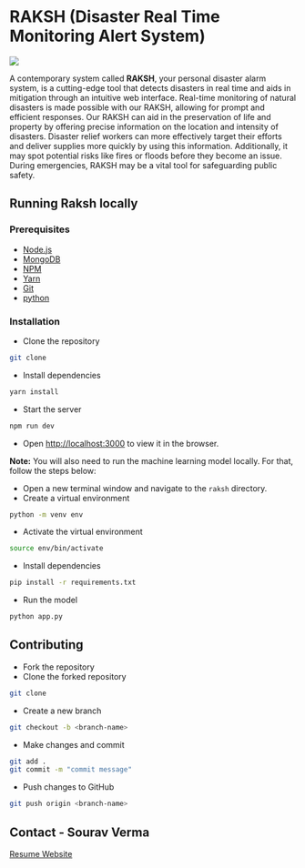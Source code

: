 # RAKSH (Disaster Real Time Monitoring Alert System)
![](https://cdn.discordapp.com/attachments/992337104510144532/1074259326241349642/image-removebg-preview-5-2.png) 
<!-- short description -->
A contemporary system called **RAKSH**, your personal disaster alarm system, is a cutting-edge tool that detects disasters in real time and aids in mitigation through an intuitive web interface.
Real-time monitoring of natural disasters is made possible with our RAKSH, allowing for prompt and efficient responses. Our RAKSH can aid in the preservation of life and property by offering precise information on the location and intensity of disasters. Disaster relief workers can more effectively target their efforts and deliver supplies more quickly by using this information. Additionally, it may spot potential risks like fires or floods before they become an issue. During emergencies, RAKSH may be a vital tool for safeguarding public safety.



## Running Raksh locally
### Prerequisites
- [Node.js](https://nodejs.org/en/download/)
- [MongoDB](https://docs.mongodb.com/manual/installation/)
- [NPM](https://docs.npmjs.com/cli/v9/commands/npm-install/)
- [Yarn](https://yarnpkg.com/en/docs/install)
- [Git](https://git-scm.com/downloads)
- [python](https://www.python.org/downloads/)

### Installation
- Clone the repository
```bash
git clone
```
- Install dependencies
```bash
yarn install
```
- Start the server
```bash
npm run dev
```
- Open [http://localhost:3000](http://localhost:3000) to view it in the browser.

**Note:** You will also need to run the machine learning model locally. For that, follow the steps below:

- Open a new terminal window and navigate to the `raksh` directory.
- Create a virtual environment
```bash
python -m venv env
```
- Activate the virtual environment
```bash
source env/bin/activate
```
- Install dependencies
```bash
pip install -r requirements.txt
```
- Run the model
```bash
python app.py
```

## Contributing
- Fork the repository
- Clone the forked repository
```bash
git clone
```
- Create a new branch
```bash
git checkout -b <branch-name>
```
- Make changes and commit
```bash
git add .
git commit -m "commit message"
```
- Push changes to GitHub
```bash
git push origin <branch-name>
```
## Contact - Sourav Verma 

[Resume Website]((https://souravverma.vercel.app/))
